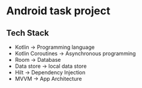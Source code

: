 # Android task project

## Tech Stack
- Kotlin -> Programming language
- Kotlin Coroutines -> Asynchronous programming
- Room -> Database
- Data store -> local data store
- Hilt -> Dependency Injection
- MVVM -> App Architecture